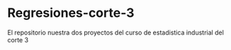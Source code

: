 # Regresiones-corte-3
El repositorio nuestra dos proyectos del curso de estadistica industrial del corte 3
